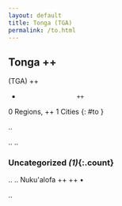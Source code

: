 ```yaml
---
layout: default
title: Tonga (TGA)
permalink: /to.html
---
```



## Tonga   ++
(TGA)  ++
-                     ++
0 Regions, ++
1 Cities
{: #to }

.. 




.. 
.. 


### Uncategorized _(1)_{:.count}


..
..
Nuku'alofa  ++
 ++
•




.. 
 
